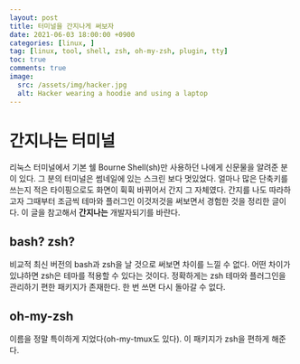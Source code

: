 ```yaml
---
layout: post
title: 터미널을 간지나게 써보자
date: 2021-06-03 18:00:00 +0900
categories: [linux, ]
tag: [linux, tool, shell, zsh, oh-my-zsh, plugin, tty]
toc: true
comments: true
image:
  src: /assets/img/hacker.jpg
  alt: Hacker wearing a hoodie and using a laptop
---
```




# 간지나는 터미널

 리눅스 터미널에서 기본 쉘 Bourne Shell(sh)만 사용하던 나에게 신문물을 알려준 분이 있다. 그 분의 터미널은 썸네일에 있는 스크린 보다 멋있었다. 얼마나 많은 단축키를 쓰는지 적은 타이핑으로도 화면이 휙휙 바뀌어서 간지 그 자체였다.
 간지를 나도 따라하고자 그때부터 조금씩 테마와 플러그인 이것저것을 써보면서 경험한 것을 정리한 글이다. 이 글을 참고해서 **간지나는** 개발자되기를 바란다.



## bash? zsh?

비교적 최신 버전의 bash과 zsh을 날 것으로 써보면 차이를 느낄 수 없다. 어떤 차이가 있냐하면 zsh은 테마를 적용할 수 있다는 것이다. 정확하게는 zsh 테마와 플러그인을 관리하기 편한 패키지가 존재한다. 한 번 쓰면 다시 돌아갈 수 없다.



## oh-my-zsh

이름을 정말 특이하게 지었다(oh-my-tmux도 있다). 이 패키지가 zsh을 편하게 해준다. 

